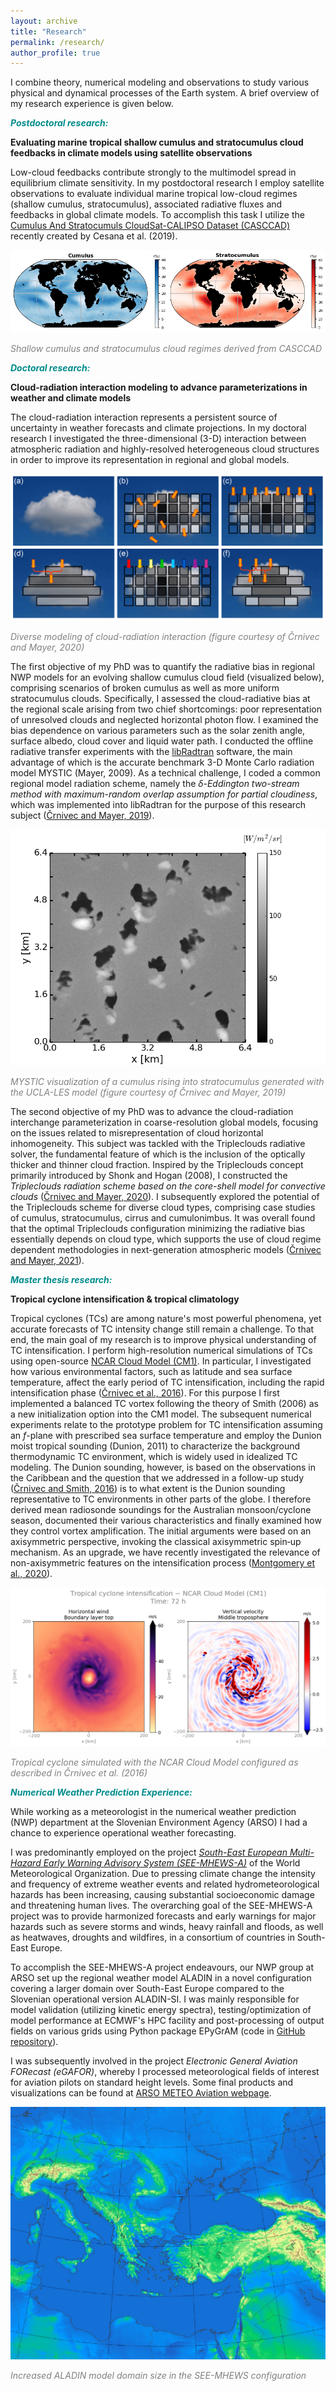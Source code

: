 ```yaml
---
layout: archive
title: "Research"
permalink: /research/
author_profile: true
---
```


I combine theory, numerical modeling and observations to study various physical and dynamical processes of the Earth system. A brief overview of my research experience is given below.

<font color="DarkCyan"><b><i>Postdoctoral research:</i></b></font>

**Evaluating marine tropical shallow cumulus and stratocumulus cloud feedbacks in climate models using satellite observations** 

Low-cloud feedbacks contribute strongly to the multimodel spread in equilibrium climate sensitivity. In my postdoctoral research I employ satellite observations to evaluate individual marine tropical low-cloud regimes (shallow cumulus, stratocumulus), associated radiative fluxes and feedbacks in global climate models. To accomplish this task I utilize the [Cumulus And Stratocumuls CloudSat-CALIPSO Dataset (CASCCAD)](https://data.giss.nasa.gov/clouds/casccad/) recently created by Cesana et al. (2019).<br/> 

![CASCCAD](/images/figNCrnivec_CASCCAD_CuSc_global.png)

<em><font color="Grey">Shallow cumulus and stratocumulus cloud regimes derived from CASCCAD</font></em>

<font color="DarkCyan"><b><i>Doctoral research:</i></b></font>

**Cloud-radiation interaction modeling to advance parameterizations in weather and climate models**<br/> 

The cloud-radiation interaction represents a persistent source of uncertainty in weather forecasts and climate projections. In my doctoral research I investigated the three-dimensional (3-D) interaction between atmospheric radiation and highly-resolved heterogeneous cloud structures in order to improve its representation in regional and global models.

![Cloud-radiation interaction modeling](/images/acp-2020-Fig1-web_CrnivecMayer.png)

<em><font color="Grey">Diverse modeling of cloud-radiation interaction (figure courtesy of Črnivec and Mayer, 2020)</font></em>

The first objective of my PhD was to quantify the radiative bias in regional NWP models for an evolving shallow cumulus cloud field (visualized below), comprising scenarios of broken cumulus as well as more uniform stratocumulus clouds. 
Specifically, I assessed the cloud-radiative bias at the regional scale arising from two chief shortcomings: poor representation of unresolved clouds and neglected horizontal photon flow. 
I examined the bias dependence on various parameters such as the solar zenith angle, surface albedo, cloud cover and liquid water path. 
I conducted the offline radiative transfer experiments with the [libRadtran](http://www.libradtran.org/) software, the main advantage of which is the accurate benchmark 3-D Monte Carlo radiation model MYSTIC (Mayer, 2009). As a technical challenge, I coded a common regional model radiation scheme, namely the <em>δ-Eddington two-stream method with maximum-random overlap assumption for partial cloudiness</em>, which was implemented into libRadtran for the purpose of this research subject ([Črnivec and Mayer, 2019](https://acp.copernicus.org/articles/19/8083/2019/)). 

![Shallow cumulus - MYSTIC visualization](/images/cumulus_UCLA-LES_MYSTICvis_Crnivec.gif)

<em><font color="Grey">MYSTIC visualization of a cumulus rising into stratocumulus generated with the UCLA-LES model (figure courtesy of Črnivec and Mayer, 2019)</font></em>

The second objective of my PhD was to advance the cloud-radiation interchange parameterization in coarse-resolution global models, focusing on the issues related to misrepresentation of cloud horizontal inhomogeneity. This subject was tackled with the Tripleclouds radiative solver, the fundamental feature of which is the inclusion of the optically thicker and thinner cloud fraction. Inspired by the Tripleclouds concept primarily introduced by Shonk and Hogan (2008), I constructed the <em>Tripleclouds radiation scheme based on the core-shell model for convective clouds</em> ([Črnivec and Mayer, 2020](https://acp.copernicus.org/articles/20/10733/2020/)). I subsequently explored the potential of the Tripleclouds scheme for diverse cloud types, comprising case studies of cumulus, stratocumulus, cirrus and cumulonimbus. It was overall found that the optimal Tripleclouds configuration minimizing the radiative bias essentially depends on cloud type, which supports the use of cloud regime dependent methodologies in next-generation atmospheric models ([Črnivec and Mayer, 2021](https://gmd.copernicus.org/articles/14/3663/2021/)).


<font color="DarkCyan"><b><i>Master thesis research:</i></b></font>

**Tropical cyclone intensification & tropical climatology**

Tropical cyclones (TCs) are among nature's most powerful phenomena, yet accurate forecasts of TC intensity change still remain a challenge. To that end, the main goal of my research is to improve physical understanding of TC intensification. I perform high-resolution numerical simulations of TCs using open-source [NCAR Cloud Model (CM1)](http://www2.mmm.ucar.edu/people/bryan/cm1/). 
In particular, I investigated how various environmental factors, such as latitude and sea surface temperature, affect the early period of TC intensification, including the rapid intensification phase ([Črnivec et al., 2016](https://rmets.onlinelibrary.wiley.com/doi/abs/10.1002/qj.2752)). For this purpose I first implemented a balanced TC vortex following the theory of Smith (2006) as a new initialization option into the CM1 model. The subsequent numerical experiments relate to the prototype problem for TC intensification assuming an <em>f</em>-plane with prescribed sea surface temperature and employ the Dunion moist tropical sounding (Dunion, 2011) to characterize the background thermodynamic TC environment, which is widely used in idealized TC modeling. 
The Dunion sounding, however, is based on the observations in the Caribbean and the question that we addressed in a follow-up study ([Črnivec and Smith, 2016](https://rmets.onlinelibrary.wiley.com/doi/abs/10.1002/joc.4687)) is to what extent is the Dunion sounding representative to TC environments in other parts of the globe. I therefore derived mean radiosonde soundings for the Australian monsoon/cyclone season, documented their various characteristics and finally examined how they control vortex amplification. 
The initial arguments were based on an axisymmetric perspective, invoking the classical axisymmetric spin‐up mechanism. As an upgrade, we have recently investigated the relevance of non-axisymmetric features on the intensification process ([Montgomery et al., 2020](https://rmets.onlinelibrary.wiley.com/doi/10.1002/qj.3837)).

![Tropical Cyclone](/images/figNCrnivec_TropicalCyclone_NCAR_CM1.png)

<em><font color="Grey">Tropical cyclone simulated with the NCAR Cloud Model configured as described in Črnivec et al. (2016)</font></em>

<font color="DarkCyan"><b><i>Numerical Weather Prediction Experience:</i></b></font>

While working as a meteorologist in the numerical weather prediction (NWP) department at the Slovenian Environment Agency (ARSO) I had a chance to experience operational weather forecasting. 

I was predominantly employed on the project _[South-East European Multi-Hazard Early Warning Advisory System (SEE-MHEWS-A)](https://www.see-mhews.org/)_ of the World Meteorological Organization. Due to pressing climate change the intensity and frequency of extreme weather events and related hydrometeorological hazards has been increasing, causing substantial socioeconomic damage and threatening human lives. The overarching goal of the SEE-MHEWS-A project was to provide harmonized forecasts and early warnings for major hazards such as severe storms and winds, heavy rainfall and floods, as well as heatwaves, droughts and wildfires, in a consortium of countries in South-East Europe.

To accomplish the SEE-MHEWS-A project endeavours, our NWP group at ARSO set up the regional weather model ALADIN in a novel configuration covering a larger domain over South-East Europe compared to the Slovenian operational version ALADIN-SI. I was mainly responsible for model validation (utilizing kinetic energy spectra), testing/optimization of model performance at ECMWF's HPC facility and post-processing of output fields on various grids using Python package EPyGrAM (code in [GitHub repository](https://github.com/NinaCrnivec/epygram_postprocessing)). 

I was subsequently involved in the project <em>Electronic General Aviation FORecast (eGAFOR)</em>, whereby I processed meteorological fields of interest for aviation pilots on standard height levels. Some final products and visualizations can be found at [ARSO METEO Aviation webpage](http://www.meteo.si/met/sl/aviation/).

![SEEMHEWS](/images/figNCrnivec_SEEMHEWS_domain_s0-6.png)

<em><font color="Grey">Increased ALADIN model domain size in the SEE-MHEWS configuration</font></em>

